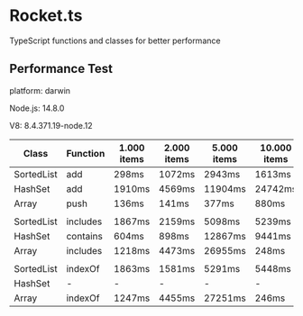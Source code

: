 # Rocket.ts

TypeScript functions and classes for better performance

## Performance Test

 platform: darwin

 Node.js: 14.8.0

 V8: 8.4.371.19-node.12

| Class | Function | 1.000 items | 2.000 items | 5.000 items | 10.000 items | 100.000 items
|---|---|---|---|---|---|---
SortedList | add | 298ms | 1072ms | 2943ms | 1613ms | 5358ms
HashSet | add | 1910ms | 4569ms | 11904ms | 24742ms | 199216ms
Array | push | 136ms | 141ms | 377ms | 880ms | 4666ms
| | | | | | | 
SortedList | includes | 1867ms | 2159ms | 5098ms | 5239ms | 65895ms
HashSet | contains | 604ms | 898ms | 12867ms | 9441ms | 117424ms
Array | includes | 1218ms | 4473ms | 26955ms | 248ms | 2465ms
| | | | | | | 
SortedList | indexOf | 1863ms | 1581ms | 5291ms | 5448ms | 66172ms
HashSet | - | - | - | - | - | -
Array | indexOf | 1247ms | 4455ms | 27251ms | 246ms | 2720ms